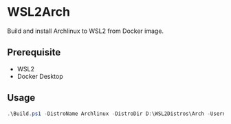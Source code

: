 # WSL2Arch
Build and install Archlinux to WSL2 from Docker image.

## Prerequisite
- WSL2
- Docker Desktop

## Usage
```powershell
.\Build.ps1 -DistroName Archlinux -DistroDir D:\WSL2Distros\Arch -Username localuser
```